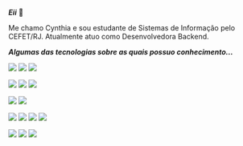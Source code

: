<strong><i>Eii</i></strong> 👋

Me chamo Cynthia e sou estudante de Sistemas de Informação pelo CEFET/RJ. Atualmente atuo como Desenvolvedora Backend. 

<strong><i>Algumas das tecnologias sobre as quais possuo conhecimento...</i></strong>

 <img src="https://img.shields.io/badge/PHP-777BB4?style=for-the-badge&logo=php&logoColor=white"> <img src="https://img.shields.io/badge/java-%23ED8B00.svg?style=for-the-badge&logo=openjdk&logoColor=white"> <img src="https://img.shields.io/badge/C%2B%2B-00599C?style=for-the-badge&logo=c%2B%2B&logoColor=white">
 
 <img src="https://img.shields.io/badge/HTML5-E34F26?style=for-the-badge&logo=html5&logoColor=white"> <img src="https://img.shields.io/badge/CSS3-1572B6?style=for-the-badge&logo=css3&logoColor=white"> <img src="https://img.shields.io/badge/JavaScript-323330?style=for-the-badge&logo=javascript&logoColor=F7DF1E">
 
 <img src="https://img.shields.io/badge/MySQL-00000F?style=for-the-badge&logo=mysql&logoColor=white"> <img src="https://img.shields.io/badge/MariaDB-003545?style=for-the-badge&logo=mariadb&logoColor=white">
 
 <img src="https://img.shields.io/badge/Bootstrap-563D7C?style=for-the-badge&logo=bootstrap&logoColor=white"> <img src="https://img.shields.io/badge/jQuery-0769AD?style=for-the-badge&logo=jquery&logoColor=white"> <img src="https://img.shields.io/badge/Nunjucks-1C4913?style=for-the-badge&logo=nunjucks&logoColor=white"> <img src="https://img.shields.io/badge/spring-%236DB33F.svg?style=for-the-badge&logo=spring&logoColor=white"> 


 <img src="https://img.shields.io/badge/Postman-FF6C37?style=for-the-badge&logo=Postman&logoColor=white"> <img src="https://img.shields.io/badge/Amazon_AWS-FF9900?style=for-the-badge&logo=amazonaws&logoColor=white">
 <img src="https://img.shields.io/badge/Composer-885630?style=for-the-badge&logo=Composer&logoColor=white"> 
